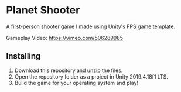 # Planet Shooter

A first-person shooter game I made using Unity's FPS game template.

Gameplay Video: https://vimeo.com/506289985

## Installing

1) Download this repository and unzip the files.
2) Open the repository folder as a project in Unity 2019.4.18f1 LTS.
3) Build the game for your operating system and play!
